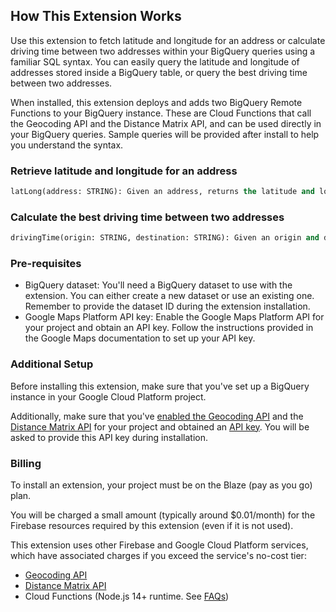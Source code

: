 ## How This Extension Works

Use this extension to fetch latitude and longitude for an address or calculate driving time between two addresses within your BigQuery queries using a familiar SQL syntax. You can easily query the latitude and longitude of addresses stored inside a BigQuery table, or query the best driving time between two addresses.

When installed, this extension deploys and adds two BigQuery Remote Functions to your BigQuery instance. These are Cloud Functions that call the Geocoding API and the Distance Matrix API, and can be used directly in your BigQuery queries. Sample queries will be provided after install to help you understand the syntax.

### Retrieve latitude and longitude for an address

```sql
latLong(address: STRING): Given an address, returns the latitude and longitude as a JSON string.
```

### Calculate the best driving time between two addresses

```sql
drivingTime(origin: STRING, destination: STRING): Given an origin and destination address, returns the driving time in seconds as a JSON string.
```

### Pre-requisites

* BigQuery dataset: You'll need a BigQuery dataset to use with the extension. You can either create a new dataset or use an existing one. Remember to provide the dataset ID during the extension installation.
* Google Maps Platform API key: Enable the Google Maps Platform API for your project and obtain an API key. Follow the instructions provided in the Google Maps documentation to set up your API key.

### Additional Setup

Before installing this extension, make sure that you've set up a BigQuery instance in your Google Cloud Platform project.

Additionally, make sure that you've [enabled the Geocoding API](https://developers.google.com/maps/documentation/geocoding/cloud-setup) and the [Distance Matrix API](https://developers.google.com/maps/documentation/distance-matrix/cloud-setup#enabling-apis) for your project and obtained an [API key](https://developers.google.com/maps/documentation/geocoding/get-api-key). You will be asked to provide this API key during installation.


### Billing

To install an extension, your project must be on the Blaze (pay as you go) plan.

You will be charged a small amount (typically around $0.01/month) for the Firebase resources required by this extension (even if it is not used).

This extension uses other Firebase and Google Cloud Platform services, which have associated charges if you exceed the service's no-cost tier:

* [Geocoding API](https://developers.google.com/maps/documentation/geocoding/usage-and-billing)
* [Distance Matrix API](https://developers.google.com/maps/documentation/distance-matrix/usage-and-billing)
* Cloud Functions (Node.js 14+ runtime. See [FAQs](https://firebase.google.com/support/faq#extensions-pricing))
